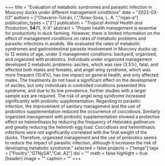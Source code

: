 +++
title = "Evaluation of metabolic syndromes and parasitic infection in Muscovy ducks under different management conditions"
date = "2022-03-03"
authors = ["Chavarro-Tulcán, I.","Arias-Sosa, L. A. ","rojas-a"]
publication_types = ["2"]
publication = "*Tropical Animal Health and Production*, **54**(1), X-X"
abstract = "Proper health management is essential for productivity in duck farming. However, there is limited information on the effect of management conditions on rates of metabolic problems and parasitic infections in anatids. We evaluated the rates of metabolic syndromes and gastrointestinal parasite involvement in Muscovy ducks up to 12 weeks of age, under 3 management conditions: backyard, organized, and organized with probiotics. Individuals under organized management developed 2 metabolic problems: ascites, which was rare (3.5%), fatal, and affected both males and females, and angel wing syndrome, which was more frequent (10.6%), has low impact on general health, and only affected males. The treatments do not have a significant effect on the development of ascites, but only individuals in controlled conditions presented this syndrome, and due to its low prevalence, further studies with a larger sample size are required. The risk of angel wing syndrome increased significantly with probiotic supplementation. Regarding to parasitic infection, the improvement of sanitary management and the use of probiotics supplementation reduced the occurrence of coccidiosis. Similarly organized management with probiotic supplementation showed a protective effect on helminthiasis by reducing the frequency of *Heterakis gallinarum* and greatly reducing the helminth egg load. Coccidiosis and helminthiasis infections were not significantly correlated with the final weight of the ducks. Therefore, organized management and the use of probiotics seems to reduce the impact of parasitic infection, although it increases the risk of developing metabolic syndrome."
selected = false
projects = ["tenga"]
tags = ["Poultry","GTNyGA","Cat. A2"]
doi = ""
math = false
highlight = true
[header]
image = ""
caption = ""
+++

